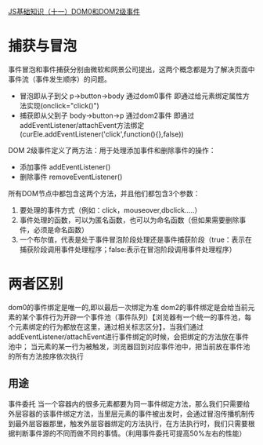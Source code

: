 [JS基础知识（十一）DOM0和DOM2级事件](https://blog.csdn.net/qq_23389687/article/details/80166843)
# 捕获与冒泡

事件冒泡和事件捕获分别由微软和网景公司提出，这两个概念都是为了解决页面中事件流（事件发生顺序）的问题。

* 冒泡即从子到父  p->button->body 通过dom0事件 即通过给元素绑定属性方法实现(onclick="click()")
* 捕获即从父到子 body->button->p 通过dom2事件 即通过addEventListener/attachEvent方法绑定(curEle.addEventListener('click',function(){},false))

DOM 2级事件定义了两方法：用于处理添加事件和删除事件的操作： 

* 添加事件 addEventListener()    
* 删除事件  removeEventListener()

所有DOM节点中都包含这两个方法，并且他们都包含3个参数： 

1. 要处理的事件方式（例如：click，mouseover,dbclick.....） 
2. 事件处理的函数，可以为匿名函数，也可以为命名函数（但如果需要删除事件，必须是命名函数） 
3. 一个布尔值，代表是处于事件冒泡阶段处理还是事件捕获阶段（true：表示在捕获阶段调用事件处理程序；false:表示在冒泡阶段调用事件处理程序）

# 两者区别
dom0的事件绑定是唯一的,即以最后一次绑定为准
dom2的事件绑定是会给当前元素的某个事件行为开辟一个事件池（事件队列）【浏览器有一个统一的事件池，每个元素绑定的行为都放在这里，通过相关标志区分】，当我们通过 addEventListener/attachEvent进行事件绑定的时候，会把绑定的方法放在事件池中；
当元素的某一行为被触发，浏览器回到对应事件池中，把当前放在事件池的所有方法按序依次执行



## 用途
事件委托
当一个容器内的很多元素都要为同一事件绑定方法，那么我们只需要给外层容器的该事件绑定方法，当里层元素的事件被出发时，会通过冒泡传播机制传到最外层容器那里，触发外层容器绑定的方法执行，在方法执行时，我们只需要根据判断事件源的不同而做不同的事情。（利用事件委托可提高50%左右的性能）
